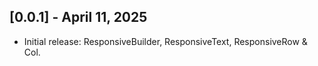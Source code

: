 ## [0.0.1] - April 11, 2025
- Initial release: ResponsiveBuilder, ResponsiveText, ResponsiveRow & Col.
